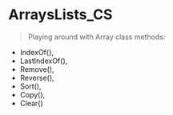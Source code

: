 # ArraysLists_CS

> Playing around with Array class methods:
- IndexOf(),
- LastIndexOf(),
- Remove(), 
- Reverse(), 
- Sort(),
- Copy(), 
- Clear()
